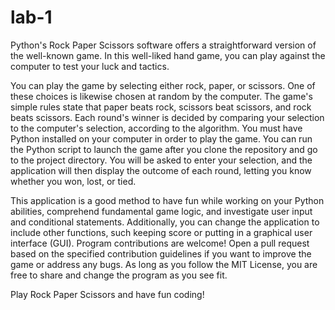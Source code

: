 # lab-1
Python's Rock Paper Scissors software offers a straightforward version of the well-known game. In this well-liked hand game, you can play against the computer to test your luck and tactics.

You can play the game by selecting either rock, paper, or scissors. One of these choices is likewise chosen at random by the computer. The game's simple rules state that paper beats rock, scissors beat scissors, and rock beats scissors. Each round's winner is decided by comparing your selection to the computer's selection, according to the algorithm. You must have Python installed on your computer in order to play the game. You can run the Python script to launch the game after you clone the repository and go to the project directory. You will be asked to enter your selection, and the application will then display the outcome of each round, letting you know whether you won, lost, or tied.

This application is a good method to have fun while working on your Python abilities, comprehend fundamental game logic, and investigate user input and conditional statements. Additionally, you can change the application to include other functions, such keeping score or putting in a graphical user interface (GUI). Program contributions are welcome! Open a pull request based on the specified contribution guidelines if you want to improve the game or address any bugs. As long as you follow the MIT License, you are free to share and change the program as you see fit.

Play Rock Paper Scissors and have fun coding!
